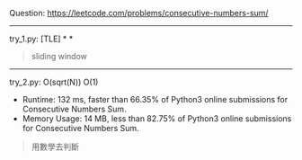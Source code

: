 Question: https://leetcode.com/problems/consecutive-numbers-sum/

---

try_1.py: [TLE]
* 
* 

> sliding window

---

try_2.py: O(sqrt(N)) O(1)
* Runtime: 132 ms, faster than 66.35% of Python3 online submissions for Consecutive Numbers Sum.
* Memory Usage: 14 MB, less than 82.75% of Python3 online submissions for Consecutive Numbers Sum.

> 用數學去判斷
